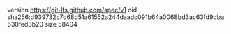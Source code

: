 version https://git-lfs.github.com/spec/v1
oid sha256:d939732c7d68d51a61552a244daadc091b64a0068bd3ac63fd9dba630fed3b20
size 58404
